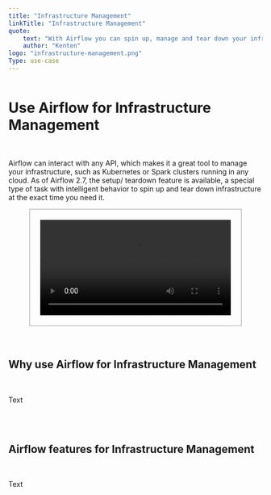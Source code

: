 ```yaml
---
title: "Infrastructure Management"
linkTitle: "Infrastructure Management"
quote:
    text: "With Airflow you can spin up, manage and tear down your infrastructure at the exact time you need it."
    author: "Kenten"
logo: "infrastructure-management.png"
Type: use-case
---
```


<div style="display: flex; justify-content: center; align-items: center;">

# Use Airflow for Infrastructure Management

</div>

</br>

Airflow can interact with any API, which makes it a great tool to manage your infrastructure, such as Kubernetes or Spark clusters running in any cloud. As of Airflow 2.7, the setup/ teardown feature is available, a special type of task with intelligent behavior to spin up and tear down infrastructure at the exact time you need it.

<div style="display: flex; justify-content: center; align-items: center; border: 2px solid #ccc; width: 75%; margin: auto; padding: 20px;">
    <video controls style="width: 100%; display: block;">
        <source src="/usecase-videos/placeholder_video_infra.mp4" type="video/mp4">
        Your browser does not support the video tag.
    </video>
</div>

</br>
</br>

## Why use Airflow for Infrastructure Management

</br>

Text

</br>
</br>

## Airflow features for Infrastructure Management

</br>

Text
